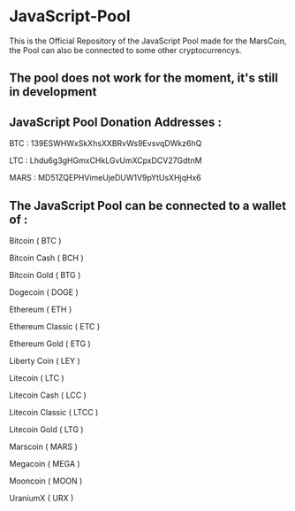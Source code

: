 # JavaScript-Pool

This is the Official Repository of the JavaScript Pool made for the MarsCoin, the Pool can also be connected to some other cryptocurrencys.

## The pool does not work for the moment, it's still in development

## JavaScript Pool Donation Addresses : 

BTC  : 139ESWHWxSkXhsXXBRvWs9EvsvqDWkz6hQ

LTC  : Lhdu6g3gHGmxCHkLGvUmXCpxDCV27GdtnM

MARS : MD51ZQEPHVimeUjeDUW1V9pYtUsXHjqHx6


## The JavaScript Pool can be connected to a wallet of :

Bitcoin ( BTC )

Bitcoin Cash ( BCH )

Bitcoin Gold ( BTG )

Dogecoin ( DOGE )

Ethereum ( ETH )

Ethereum Classic ( ETC )

Ethereum Gold ( ETG )

Liberty Coin ( LEY )

Litecoin ( LTC )

Litecoin Cash ( LCC )

Litecoin Classic ( LTCC )

Litecoin Gold ( LTG )

Marscoin ( MARS )

Megacoin ( MEGA )

Mooncoin ( MOON )

UraniumX ( URX )
